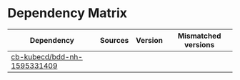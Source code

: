 # Dependency Matrix

Dependency | Sources | Version | Mismatched versions
---------- | ------- | ------- | -------------------
[cb-kubecd/bdd-nh-1595331409](https://github.com/cb-kubecd/bdd-nh-1595331409.git) |  | []() | 
